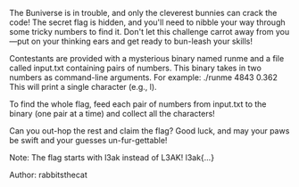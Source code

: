 The Buniverse is in trouble, and only the cleverest bunnies can crack the code! The secret flag is hidden, and you'll need to nibble your way through some tricky numbers to find it. Don't let this challenge carrot away from you—put on your thinking ears and get ready to bun-leash your skills!

Contestants are provided with a mysterious binary named runme and a file called input.txt containing pairs of numbers. This binary takes in two numbers as command-line arguments. For example: ./runme 4843 0.362 This will print a single character (e.g., l).

To find the whole flag, feed each pair of numbers from input.txt to the binary (one pair at a time) and collect all the characters!

Can you out-hop the rest and claim the flag? Good luck, and may your paws be swift and your guesses un-fur-gettable!

Note: The flag starts with l3ak instead of L3AK! l3ak{...}

Author: rabbitsthecat

